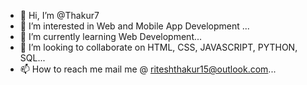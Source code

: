 - 👋 Hi, I’m @Thakur7
- 👀 I’m interested in Web and Mobile App Development ...
- 🌱 I’m currently learning Web Development...
- 💞️ I’m looking to collaborate on HTML, CSS, JAVASCRIPT, PYTHON, SQL...
- 📫 How to reach me mail me @ riteshthakur15@outlook.com...

<!---
Thakur7/Thakur7 is a ✨ special ✨ repository because its `README.md` (this file) appears on your GitHub profile.
You can click the Preview link to take a look at your changes.
--->
